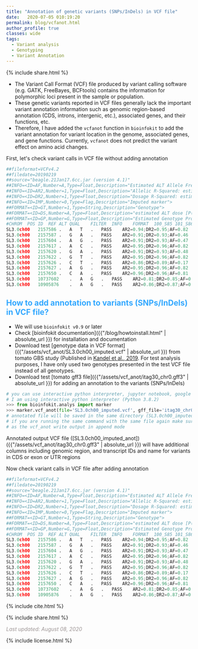 ```yaml
---
title: "Annotation of genetic variants (SNPs/InDels) in VCF file"
date:   2020-07-05 010:19:20
permalink: blog/vcfanot.html
author_profile: true
classes: wide
tags:
  - Variant analysis
  - Genotyping
  - Variant Annotation
---
```


<p>
{% include  share.html %}
</p>

- The Variant Call Format (VCF) file produced by variant calling software (e.g. GATK, FreeBayes, BCFtools) contains the
  information for polymorphic loci present in the sample or population.
- These genetic variants reported in VCF files generally lack the important variant annotation information such as
  genomic region-based annotation (CDS, introns, intergenic, etc.), associated genes, and their functions, etc.
- Therefore, I have added the `vcfanot` function in `bioinfokit` to add the variant annotation for variant 
  location in the genome, associated genes, and gene functions. Currently, `vcfanot` does not predict the variant
  effect on amino acid changes.

First, let's check variant calls in VCF file without adding annotation

```python
##fileformat=VCFv4.2																																																																																																																																																																																																																																																																																																																																										
##filedate=20190219																																																																																																																																																																																																																																																																																																																																										
##source="beagle.21Jan17.6cc.jar (version 4.1)"																																																																																																																																																																																																																																																																																																																																										
##INFO=<ID=AF,Number=A,Type=Float,Description="Estimated ALT Allele Frequencies">																																																																																																																																																																																																																																																																																																																																										
##INFO=<ID=AR2,Number=1,Type=Float,Description="Allelic R-Squared: estimated squared correlation between most probable REF dose and true REF dose">																																																																																																																																																																																																																																																																																																																																										
##INFO=<ID=DR2,Number=1,Type=Float,Description="Dosage R-Squared: estimated squared correlation between estimated REF dose [P(RA) + 2*P(RR)] and true REF dose">																																																																																																																																																																																																																																																																																																																																										
##INFO=<ID=IMP,Number=0,Type=Flag,Description="Imputed marker">																																																																																																																																																																																																																																																																																																																																										
##FORMAT=<ID=GT,Number=1,Type=String,Description="Genotype">																																																																																																																																																																																																																																																																																																																																										
##FORMAT=<ID=DS,Number=A,Type=Float,Description="estimated ALT dose [P(RA) + P(AA)]">																																																																																																																																																																																																																																																																																																																																										
##FORMAT=<ID=GP,Number=G,Type=Float,Description="Estimated Genotype Probability">																																																																																																																																																																																																																																																																																																																																										
#CHROM	POS	ID	REF	ALT	QUAL	FILTER	INFO	FORMAT	100_S85	101_S86																																																																																																																																																																																																																																																																																																																																
SL3.0ch00	2157586	.	A	T	.	PASS	AR2=0.94;DR2=0.95;AF=0.82	GT:DS:GP	1/1:1.92:0,0.07,0.93	1/1:1.98:0,0.02,0.98																																																																																																																																																																																																																																																																																																																																
SL3.0ch00	2157587	.	G	A	.	PASS	AR2=0.91;DR2=0.93;AF=0.46	GT:DS:GP	./.	0/1:0.95:0.05,0.94,0																																																																																																																																																																																																																																																																																																																																
SL3.0ch00	2157604	.	A	G	.	PASS	AR2=0.91;DR2=0.93;AF=0.47	GT:DS:GP	./.	0/1:0.96:0.04,0.95,0																																																																																																																																																																																																																																																																																																																																
SL3.0ch00	2157617	.	A	C	.	PASS	AR2=0.95;DR2=0.96;AF=0.82	GT:DS:GP	1/1:1.94:0,0.06,0.94	1/1:1.99:0,0.01,0.99																																																																																																																																																																																																																																																																																																																																
SL3.0ch00	2157620	.	G	A	.	PASS	AR2=0.91;DR2=0.93;AF=0.48	GT:DS:GP	./.	0/1:0.97:0.04,0.96,0																																																																																																																																																																																																																																																																																																																																
SL3.0ch00	2157622	.	G	T	.	PASS	AR2=0.95;DR2=0.96;AF=0.82	GT:DS:GP	1/1:1.94:0,0.06,0.94	1/1:1.99:0,0.01,0.99																																																																																																																																																																																																																																																																																																																																
SL3.0ch00	2157626	.	C	T	.	PASS	AR2=0.86;DR2=0.89;AF=0.17	GT:DS:GP	./.	0/0:0.06:0.94,0.06,0																																																																																																																																																																																																																																																																																																																																
SL3.0ch00	2157627	.	A	G	.	PASS	AR2=0.95;DR2=0.96;AF=0.82	GT:DS:GP	1/1:1.95:0,0.05,0.95	1/1:1.99:0,0.01,0.99																																																																																																																																																																																																																																																																																																																																
SL3.0ch00	2157650	.	C	A	.	PASS	AR2=0.96;DR2=0.96;AF=0.81	GT:DS:GP	1/1:1.95:0,0.05,0.95	1/1:1.99:0,0.01,0.99		
SL3.0ch00	10737602	.	A	G	.	PASS	AR2=0.81;DR2=0.85;AF=0.79	GT:DS:GP	1/1:1.92:0,0.08,0.92	1/1:2:0,0,1																																																																																																																																																																																																																																																																																																																																
SL3.0ch00	10905876	.	A	G	.	PASS	AR2=0.86;DR2=0.87;AF=0.21	GT:DS:GP	./.	0/0:0.09:0.91,0.09,0																																																																																																																																																																																																																																																																																																																																		
```

## <span style="color:#33a8ff">How to add annotation to variants (SNPs/InDels) in VCF file? </span>
- We will use `bioinfokit v0.9` or later
- Check [bioinfokit documentation]({{"/blog/howtoinstall.html" | absolute_url }}) for installation and documentation
- Download test [genotype data in VCF format]({{"/assets/vcf_anot/SL3.0ch00_imputed.vcf" | absolute_url }}) from tomato GBS study
  (Published in <a href="https://www.scirp.org/journal/paperinformation.aspx?paperid=93866" target="_blank">Kandel et al., 2019</a>.
  For test analysis purposes, I have only used two genotypes presented in the test VCF file instead of all genotypes.
- Download test [tomato gff3 file]({{"/assets/vcf_anot/itag30_chr0.gff3" | absolute_url }}) for adding an annotation to the variants (SNPs/InDels)

```python
# you can use interactive python interpreter, jupyter notebook, google colab, spyder or python code
# I am using interactive python interpreter (Python 3.8.2)
>>> from bioinfokit.analys import marker
>>> marker.vcf_anot(file='SL3.0ch00_imputed.vcf', gff_file='itag30_chr0.gff3', anot_attr='Note')
# annotated file will be saved in the same directory (SL3.0ch00_imputed_anot.vcf)
# if you are running the same command with the same file again make sure to delete or move the previous output file 
# as the vcf_anot write output in append mode
```

Annotated output VCF file ([SL3.0ch00_imputed_anot])({{"/assets/vcf_anot/itag30_chr0.gff3" | absolute_url }}) will have additional columns
including genomic region, and transcript IDs and name for variants in CDS or exon or UTR regions

Now check variant calls in VCF file after adding annotation
```python
##fileformat=VCFv4.2
##filedate=20190219
##source="beagle.21Jan17.6cc.jar (version 4.1)"
##INFO=<ID=AF,Number=A,Type=Float,Description="Estimated ALT Allele Frequencies">
##INFO=<ID=AR2,Number=1,Type=Float,Description="Allelic R-Squared: estimated squared correlation between most probable REF dose and true REF dose">
##INFO=<ID=DR2,Number=1,Type=Float,Description="Dosage R-Squared: estimated squared correlation between estimated REF dose [P(RA) + 2*P(RR)] and true REF dose">
##INFO=<ID=IMP,Number=0,Type=Flag,Description="Imputed marker">
##FORMAT=<ID=GT,Number=1,Type=String,Description="Genotype">
##FORMAT=<ID=DS,Number=A,Type=Float,Description="estimated ALT dose [P(RA) + P(AA)]">
##FORMAT=<ID=GP,Number=G,Type=Float,Description="Estimated Genotype Probability">
#CHROM	POS	ID	REF	ALT	QUAL	FILTER	INFO	FORMAT	100_S85	101_S86	genomic region	transcript ID	transcript name
SL3.0ch00	2157586	.	A	T	.	PASS	AR2=0.94;DR2=0.95;AF=0.82	GT:DS:GP	1/1:1.92:0,0.07,0.93	1/1:1.98:0,0.02,0.98	Intergenic	None	None
SL3.0ch00	2157587	.	G	A	.	PASS	AR2=0.91;DR2=0.93;AF=0.46	GT:DS:GP	./.	0/1:0.95:0.05,0.94,0	Intergenic	None	None
SL3.0ch00	2157604	.	A	G	.	PASS	AR2=0.91;DR2=0.93;AF=0.47	GT:DS:GP	./.	0/1:0.96:0.04,0.95,0	Intergenic	None	None
SL3.0ch00	2157617	.	A	C	.	PASS	AR2=0.95;DR2=0.96;AF=0.82	GT:DS:GP	1/1:1.94:0,0.06,0.94	1/1:1.99:0,0.01,0.99	Intergenic	None	None
SL3.0ch00	2157620	.	G	A	.	PASS	AR2=0.91;DR2=0.93;AF=0.48	GT:DS:GP	./.	0/1:0.97:0.04,0.96,0	Intergenic	None	None
SL3.0ch00	2157622	.	G	T	.	PASS	AR2=0.95;DR2=0.96;AF=0.82	GT:DS:GP	1/1:1.94:0,0.06,0.94	1/1:1.99:0,0.01,0.99	Intergenic	None	None
SL3.0ch00	2157626	.	C	T	.	PASS	AR2=0.86;DR2=0.89;AF=0.17	GT:DS:GP	./.	0/0:0.06:0.94,0.06,0	Intergenic	None	None
SL3.0ch00	2157627	.	A	G	.	PASS	AR2=0.95;DR2=0.96;AF=0.82	GT:DS:GP	1/1:1.95:0,0.05,0.95	1/1:1.99:0,0.01,0.99	Intergenic	None	None
SL3.0ch00	2157650	.	C	A	.	PASS	AR2=0.96;DR2=0.96;AF=0.81	GT:DS:GP	1/1:1.95:0,0.05,0.95	1/1:1.99:0,0.01,0.99	Intergenic	None	None
SL3.0ch00	10737602	.	A	G	.	PASS	AR2=0.81;DR2=0.85;AF=0.79	GT:DS:GP	1/1:1.92:0,0.08,0.92	1/1:2:0,0,1	CDS	mRNA:Solyc00g102000.2.1	LOW QUALITY:Unknown protein (AHRD V3.3 )
SL3.0ch00	10905876	.	A	G	.	PASS	AR2=0.86;DR2=0.87;AF=0.21	GT:DS:GP	./.	0/0:0.09:0.91,0.09,0	CDS	mRNA:Solyc00g020540.2.1	Aminotransferase-like protein (AHRD V3.3 *-* Q6EQM2_ORYSJ)
```


<p>
{% include  cite.html %}
</p>

<p>
{% include  share.html %}
</p>

<span style="color:#9e9696"><i> Last updated: August 08, 2020</i> </span>

<p>
{% include  license.html %}
</p>
